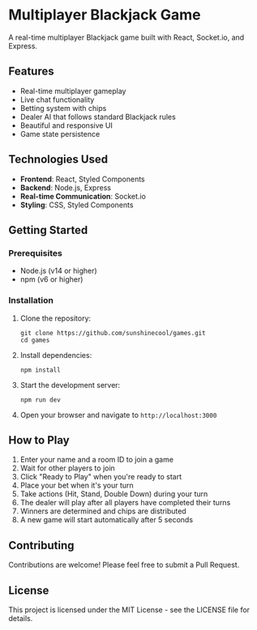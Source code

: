# Multiplayer Blackjack Game

A real-time multiplayer Blackjack game built with React, Socket.io, and Express.

## Features

- Real-time multiplayer gameplay
- Live chat functionality
- Betting system with chips
- Dealer AI that follows standard Blackjack rules
- Beautiful and responsive UI
- Game state persistence

## Technologies Used

- **Frontend**: React, Styled Components
- **Backend**: Node.js, Express
- **Real-time Communication**: Socket.io
- **Styling**: CSS, Styled Components

## Getting Started

### Prerequisites

- Node.js (v14 or higher)
- npm (v6 or higher)

### Installation

1. Clone the repository:
   ```
   git clone https://github.com/sunshinecool/games.git
   cd games
   ```

2. Install dependencies:
   ```
   npm install
   ```

3. Start the development server:
   ```
   npm run dev
   ```

4. Open your browser and navigate to `http://localhost:3000`

## How to Play

1. Enter your name and a room ID to join a game
2. Wait for other players to join
3. Click "Ready to Play" when you're ready to start
4. Place your bet when it's your turn
5. Take actions (Hit, Stand, Double Down) during your turn
6. The dealer will play after all players have completed their turns
7. Winners are determined and chips are distributed
8. A new game will start automatically after 5 seconds

## Contributing

Contributions are welcome! Please feel free to submit a Pull Request.

## License

This project is licensed under the MIT License - see the LICENSE file for details. 